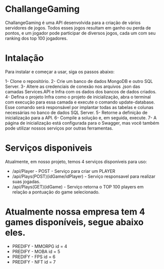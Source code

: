 # ChallangeGaming

ChallangeGaming é uma API desenvolvida para a criação de vários servidores de jogos. Todos esses jogos resultam em ganho ou perda de pontos, e um jogador pode participar de diversos jogos, cada um com seu ranking dos top 100 jogadores.

# Intalação
Para instalar e começar a usar, siga os passos abaixo:

1- Clone o repositório.
2- Crie um banco de dados MongoDB e outro SQL Server.
3- Altere as credenciais de conexão nos arquivos .json das camadas Services.API e Infra com os dados dos bancos de dados criados.
4- Defina o projeto Infra como o projeto de inicialização, abra o terminal com execução para essa camada e execute o comando update-database. Esse comando será responsável por implantar todas as tabelas e colunas necessárias no banco de dados SQL Server.
5- Retorne a definição de inicialização para a API.
6- Compile a solução e, em seguida, execute.
7- A página de inicialização está configurada para o Swagger, mas você também pode utilizar nossos serviços por outras ferramentas.

# Serviços disponiveis
Atualmente, em nosso projeto, temos 4 serviços disponíveis para uso:

- /api/Player - POST - Serviço para criar um PLAYER
- /api/Plays(POST)(idGame/idPlayer) - Serviço responsavel para realizar suas jogadas.
- /api/Plays(GET)(idGame) - Serviço retorna o TOP 100 players em relação a pontuação do game selecionado.

#  Atualmente nossa empresa tem 4 games disponíveis, segue abaixo eles.
  *    PREDIFY - MMORPG    id = 4
  *    PREDIFY - MOBA          id = 5
  *    PREDIFY - FPS             id = 6
  *    PREDIFY - NFT             id = 7
